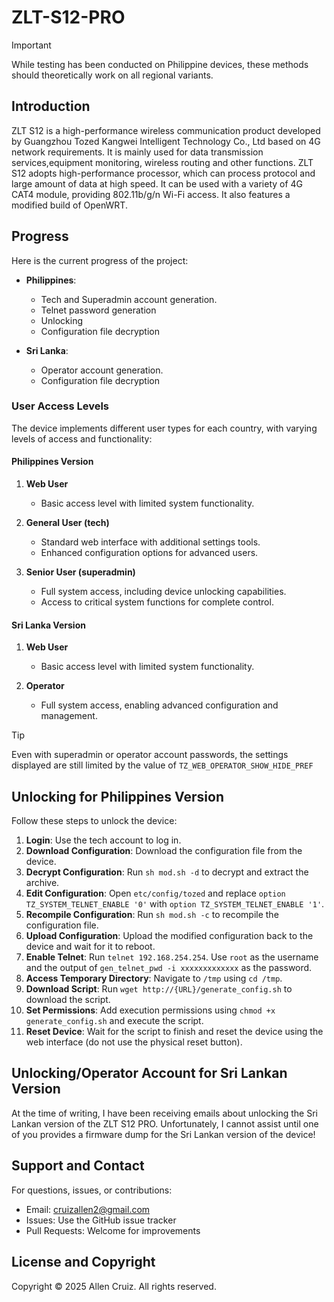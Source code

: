 # ZLT-S12-PRO

> [!IMPORTANT]
> While testing has been conducted on Philippine devices, these methods should theoretically work on all regional variants.

## Introduction

ZLT S12 is a high-performance wireless communication product developed by Guangzhou Tozed Kangwei Intelligent Technology Co., Ltd based on 4G network requirements. It is mainly used for data transmission services,equipment monitoring, wireless routing and other functions. ZLT S12 adopts high-performance processor, which can process protocol and large amount of data at high speed. It can be used with a variety of 4G CAT4 module, providing 802.11b/g/n Wi-Fi access. It also features a modified build of OpenWRT.

## Progress

Here is the current progress of the project:

- **Philippines**:
  - Tech and Superadmin account generation.
  - Telnet password generation
  - Unlocking
  - Configuration file decryption

- **Sri Lanka**:
  - Operator account generation.
  - Configuration file decryption

### User Access Levels

The device implements different user types for each country, with varying levels of access and functionality:

#### Philippines Version

1. **Web User**
   - Basic access level with limited system functionality.

2. **General User (tech)**
   - Standard web interface with additional settings tools.
   - Enhanced configuration options for advanced users.

3. **Senior User (superadmin)**
   - Full system access, including device unlocking capabilities.
   - Access to critical system functions for complete control.

#### Sri Lanka Version

1. **Web User**
   - Basic access level with limited system functionality.

2. **Operator**
   - Full system access, enabling advanced configuration and management.

>[!TIP]
> Even with superadmin or operator account passwords, the settings displayed are still limited by the value of `TZ_WEB_OPERATOR_SHOW_HIDE_PREF`

## Unlocking for Philippines Version

Follow these steps to unlock the device:

1. **Login**: Use the tech account to log in.
2. **Download Configuration**: Download the configuration file from the device.
3. **Decrypt Configuration**: Run `sh mod.sh -d` to decrypt and extract the archive.
4. **Edit Configuration**: Open `etc/config/tozed` and replace `option TZ_SYSTEM_TELNET_ENABLE '0'` with `option TZ_SYSTEM_TELNET_ENABLE '1'`.
5. **Recompile Configuration**: Run `sh mod.sh -c` to recompile the configuration file.
6. **Upload Configuration**: Upload the modified configuration back to the device and wait for it to reboot.
7. **Enable Telnet**: Run `telnet 192.168.254.254`. Use `root` as the username and the output of `gen_telnet_pwd -i xxxxxxxxxxxxx` as the password.
8. **Access Temporary Directory**: Navigate to `/tmp` using `cd /tmp`.
9. **Download Script**: Run `wget http://{URL}/generate_config.sh` to download the script.
10. **Set Permissions**: Add execution permissions using `chmod +x generate_config.sh` and execute the script.
11. **Reset Device**: Wait for the script to finish and reset the device using the web interface (do not use the physical reset button).

## Unlocking/Operator Account for Sri Lankan Version

At the time of writing, I have been receiving emails about unlocking the Sri Lankan version of the ZLT S12 PRO. Unfortunately, I cannot assist until one of you provides a firmware dump for the Sri Lankan version of the device!

## Support and Contact

For questions, issues, or contributions:

- Email: [cruizallen2@gmail.com](mailto:cruizallen2@gmail.com)
- Issues: Use the GitHub issue tracker
- Pull Requests: Welcome for improvements

## License and Copyright

Copyright © 2025 Allen Cruiz. All rights reserved.
